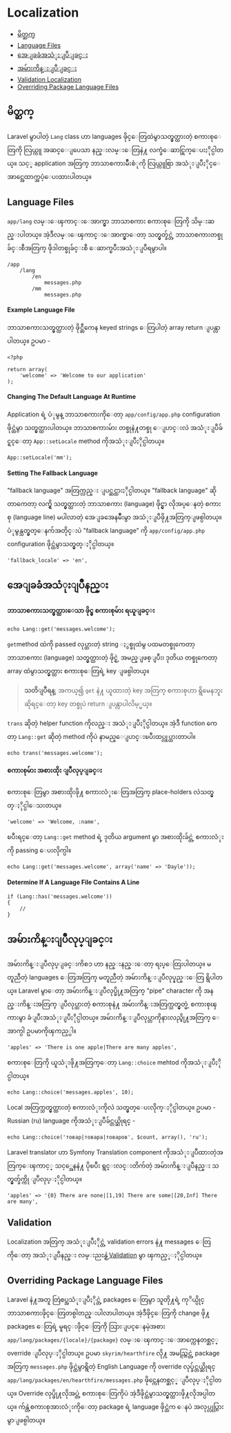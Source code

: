 # Localization

- [မိတ္ဆက္](#introduction)
- [Language Files](#language-files)
- [အေျခခံအသံုးျပဳျခင္း](#basic-usage)
- [အမ်ားကိန္းျပဳျခင္း](#pluralization)
- [Validation Localization](#validation)
- [Overriding Package Language Files](#overriding-package-language-files)

<a name="introduction"></a>
## မိတ္ဆက္

Laravel မွာပါတဲ့ `Lang` class ဟာ languages ဖိုင္ေတြထဲမွာသတ္မွတ္ထားတဲ့ စကားစုေတြကို လြယ္ကူ အဆင္ေျပေသာ နည္းလမ္းေတြနဲ႔ လက္ခံေဆာင္ရြက္ေပးႏိုင္ပါတယ္။ သင့္ application အတြက္ ဘာသာစကားမ်ိဳးစံုကို လြယ္ကူစြာ အသံုးျပဳႏိုင္ေအာင္အေထာက္အပံ့ေပးထားပါတယ္။ 

<a name="language-files"></a>
## Language Files

`app/lang` လမ္းေၾကာင္းေအာက္မွာ ဘာသာစကား စကားစုေတြကို သိမ္းဆည္းပါတယ္။ အဲ့ဒီလမ္းေၾကာင္းေအာက္မွာေတာ့ သတ္မွတ္ခ်င္တဲ့ ဘာသာစကားတစ္ခုခ်င္းစီအတြက္ ဖိုဒါတစ္ခုခ်င္းစီ ေဆာက္ၿပီးအသံုးျပဳရမွာပါ။

	/app
		/lang
			/en
				messages.php
			/mm
				messages.php

#### Example Language File

ဘာသာစကားသတ္မွတ္ထားတဲ့ ဖိုင္ဆီကေန keyed strings ေတြပါတဲ့ array return ျပန္လာပါတယ္။ ဥပမာ -

	<?php

	return array(
		'welcome' => 'Welcome to our application'
	);

#### Changing The Default Language At Runtime

Application ရဲ့ ပံုမွန္ ဘာသာစကားကိုေတာ့ `app/config/app.php` configuration ဖိုင္ထဲမွာ သတ္မွတ္ထားပါတယ္။ ဘာသာစကားမ်ား တစ္ခုနဲ႔တစ္ခု ေျပာင္းလဲ အသံုးျပဳခ်င္ရင္ေတာ့ `App::setLocale` method ကိုအသံုးျပဳႏိုင္ပါတယ္။ 

	App::setLocale('mm');

#### Setting The Fallback Language

"fallback language" အတြက္လည္း ျပင္ဆင္ထားႏိုင္ပါတယ္။ "fallback language" ဆိုတာကေတာ့ လက္ရွိ သတ္မွတ္ထားတဲ့ ဘာသာစကား (language) ဖိုင္မွာ လိုအပ္ေနတဲ့ စကားစု (language line) မပါလာတဲ့ အေျခအေနမ်ိဳးမွာ အသံုးျပဳဖို႔အတြက္ျဖစ္ပါတယ္။ ပံုမွန္သတ္မွတ္ေနက်အတိုင္းပဲ "fallback language" ကို `app/config/app.php` configuration ဖိုင္ထဲမွာသတ္မွတ္ႏိုင္ပါတယ္။ 

	'fallback_locale' => 'en',

<a name="basic-usage"></a>
## အေျခခံအသံုးျပဳနည္း

#### ဘာသာစကားသတ္မွတ္ထားေသာ ဖိုင္မွ စကားစုမ်ား ရယူျခင္း

	echo Lang::get('messages.welcome');

`get`method ထဲကို passed လုပ္ထားတဲ့ string ႏွစ္ခုထဲမွ ပထမတစ္ခုကေတာ့ ဘာသာစကား (language) သတ္မွတ္ထားတဲ့ ဖိုင္ရဲ့ အမည္ျဖစ္ျပီး၊ ဒုတိယ တစ္ခုကေတာ့ array ထဲမွာသတ္မွတ္ထား စကားစုေတြရဲ့ key ျဖစ္ပါတယ္။ 

> **သတိျပဳရန္**: အကယ္၍ `get` နဲ႔ ယူထားတဲ့ key အတြက္ စကားစုဟာ ရွိမေနဘူးဆိုရင္ေတာ့ key တစ္ခုပဲ return ျပန္လာပါလိမ့္မယ္။

`trans` ဆိုတဲ့ helper function ကိုလည္း အသံုးျပဳႏိုင္ပါတယ္။ အဲ့ဒီ function ကေတာ့ `Lang::get` ဆိုတဲ့ method ကိုပဲ နာမည္ေျပာင္းၿပီးထပ္လုပ္ထားတာပါ။ 

	echo trans('messages.welcome');

#### စကားစုမ်ား အစားထိုး ျပဳလုပ္ျခင္း

စကားစုေတြမွာ အစားထိုးဖို႔ စကားလံုးေတြအတြက္ place-holders လဲသတ္မွတ္ႏိုင္ပါေသးတယ္။

	'welcome' => 'Welcome, :name',

ၿပီးရင္ေတာ့ `Lang::get` method ရဲ့ ဒုတိယ argument မွာ အစားထိုးခ်င္တဲ့ စကားလံုးကို passing ေပးလိုက္ပါ။ 

	echo Lang::get('messages.welcome', array('name' => 'Dayle'));

#### Determine If A Language File Contains A Line

	if (Lang::has('messages.welcome'))
	{
		//
	}

<a name="pluralization"></a>
## အမ်ားကိန္းျပဳလုပ္ျခင္း

အမ်ားကိန္းျပဳလုပ္ျခင္းကိစၥ ဟာ နည္းနည္းေတာ့ ရႈပ္ေထြးပါတယ္။ မတူညီတဲ့ languages ေတြအတြက္ မတူညီတဲ့ အမ်ားကိန္းျပဳလုပ္နည္းေတြ ရွိပါတယ္။ Laravel မွာေတာ့ အမ်ားကိန္းျပဳလုပ္ဖို႔အတြက္ "pipe" character ကို အနည္းကိန္းအတြက္ ျပဳလုပ္ထားတဲ့ စကားစုနဲ႔ အမ်ားကိန္းအတြက္သတ္မွတ္မဲ့ စကားစုၾကားမွာ ခံျပီးအသံုးျပဳႏိုင္ပါတယ္။ အမ်ားကိန္းျပဳလုပ္တာကိုနားလည္ဖို႔အတြက္ ေအာက္ပါ ဥပမာကိုၾကည့္ပါ။ 

	'apples' => 'There is one apple|There are many apples',

စကားစုေတြကို ယူသံုးဖို႔အတြက္ေတာ့ `Lang::choice` mehtod ကိုအသံုးျပဳႏိုင္ပါတယ္။

	echo Lang::choice('messages.apples', 10);

Local အတြက္သတ္မွတ္ထားတဲ့ စကားလံုးကိုလဲ သတ္မွတ္ေပးလိုက္ႏိုင္ပါတယ္။ ဥပမာ - Russian (ru) language ကိုအသံုးျပဳခ်င္တယ္ဆိုရင္ -

	echo Lang::choice('товар|товара|товаров', $count, array(), 'ru');

Laravel translator ဟာ Symfony Translation component ကိုအသံုးျပဳထားတဲ့အတြက္ေၾကာင့္ သင့္အေနနဲ႔ ပိုၿပီး ရွင္းလင္းတိက်တဲ့ အမ်ားကိန္းျပဳနည္း သတ္မွတ္ခ်က္ကို ျပဳလုပ္ႏိုင္ပါတယ္။ 

	'apples' => '{0} There are none|[1,19] There are some|[20,Inf] There are many',


<a name="validation"></a>
## Validation

Localization အတြက္ အသံုးျပဳႏိုင္တဲ့ validation errors နဲ႔ messages ေတြကိုေတာ့ အသံုးျပဳနည္း လမ္းညႊန္ရဲ့<a href="/docs/validation#localization">Validation</a> မွာ ၾကည့္ႏိုင္ပါတယ္။

<a name="overriding-package-language-files"></a>
## Overriding Package Language Files

Laravel နဲ႔အတူ တြဲစပ္အသံုးျပဳႏိုင္တဲ့ packages ေတြမွာ သူတို႔ရဲ့ ကုိယ္ပိုင္ ဘာသာစကားဖိုင္ေတြတစ္ပါတည္းပါလာပါတယ္။ အဲ့ဒီဖိုင္ေတြကို change ဖို႔ packages ေတြရဲ့ မူရင္းဖိုင္ေတြကို သြားျပင္ေနမဲ့အစား `app/lang/packages/{locale}/{package}` လမ္းေၾကာင္းေအာက္ကေနတစ္ဆင့္ override ျပဳလုပ္ႏိုင္ပါတယ္။ ဥပမာ `skyrim/hearthfire` လို႔ အမည္တြင္တဲ့ package အတြက္ `messages.php` ဖိုင္ထဲမွာရွိတဲ့ English Language ကို override လုပ္ခ်င္တယ္ဆိုရင္ `app/lang/packages/en/hearthfire/messages.php` ဖိုင္ကေနတစ္ဆင့္ ျပဳလုပ္ႏိုင္ပါတယ္။ Override လုပ္ဖို႔လိုအပ္တဲ့ စကားစုေတြကိုပဲ အဲ့ဒီဖိုင္ထဲမွာသတ္မွတ္ထားဖို႔လိုအပ္ပါတယ္။ က်န္တဲ့စကားစုအားလံုးကိုေတာ့ package ရဲ့ language ဖိုင္ထဲက ေနပဲ အလုပ္လုပ္သြားမွာျဖစ္ပါတယ္။ 
